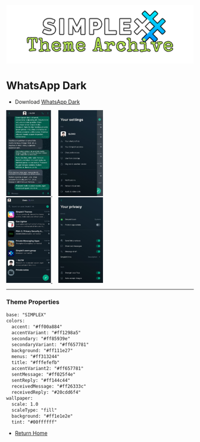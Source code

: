 ![SxC Theme Archive Banner](../resources/SxC_themeBanner.png)

# WhatsApp Dark

* Download [WhatsApp Dark](../themes/SxC_whatsappDark.theme)

<a href="../screenshots/SxC_whatsappDark01.jpg" target="_blank">
	<img src="../screenshots/SxC_whatsappDark01.jpg" width="120">
</a>&nbsp;&nbsp;&nbsp;
<a href="../screenshots/SxC_whatsappDark02.jpg" target="_blank">
	<img src="../screenshots/SxC_whatsappDark02.jpg" width="120">
</a>
<br>
<a href="../screenshots/SxC_whatsappDark03.jpg" target="_blank">
	<img src="../screenshots/SxC_whatsappDark03.jpg" width="120">
</a>&nbsp;&nbsp;&nbsp;
<a href="../screenshots/SxC_whatsappDark04.jpg" target="_blank">
	<img src="../screenshots/SxC_whatsappDark04.jpg" width="120">
</a>

----
### Theme Properties
```
base: "SIMPLEX"
colors:
  accent: "#ff00a884"
  accentVariant: "#ff1298a5"
  secondary: "#ff85939e"
  secondaryVariant: "#ff657781"
  background: "#ff111e27"
  menus: "#ff313244"
  title: "#fffefefb"
  accentVariant2: "#ff657781"
  sentMessage: "#ff025f4e"
  sentReply: "#ff144c44"
  receivedMessage: "#ff26333c"
  receivedReply: "#20cdd6f4"
wallpaper:
  scale: 1.0
  scaleType: "fill"
  background: "#ff1e1e2e"
  tint: "#00ffffff"
```

* [Return Home](../)